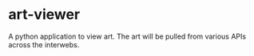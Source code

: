 # art-viewer
A python application to view art. The art will be pulled from various APIs across the interwebs.
